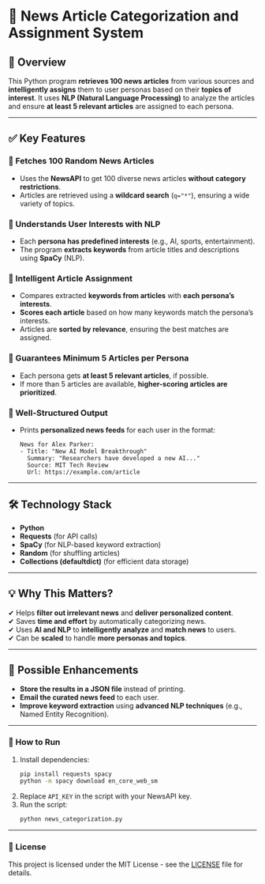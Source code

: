 # 📌 News Article Categorization and Assignment System

## 📌 Overview
This Python program **retrieves 100 news articles** from various sources and **intelligently assigns** them to user personas based on their **topics of interest**. It uses **NLP (Natural Language Processing)** to analyze the articles and ensure **at least 5 relevant articles** are assigned to each persona.

---

## ✅ Key Features

### 🔹 Fetches 100 Random News Articles
- Uses the **NewsAPI** to get 100 diverse news articles **without category restrictions**.
- Articles are retrieved using a **wildcard search** (`q="*"`), ensuring a wide variety of topics.

### 🔹 Understands User Interests with NLP
- Each **persona has predefined interests** (e.g., AI, sports, entertainment).
- The program **extracts keywords** from article titles and descriptions using **SpaCy** (NLP).

### 🔹 Intelligent Article Assignment
- Compares extracted **keywords from articles** with **each persona’s interests**.
- **Scores each article** based on how many keywords match the persona’s interests.
- Articles are **sorted by relevance**, ensuring the best matches are assigned.

### 🔹 Guarantees Minimum 5 Articles per Persona
- Each persona gets **at least 5 relevant articles**, if possible.
- If more than 5 articles are available, **higher-scoring articles are prioritized**.

### 🔹 Well-Structured Output
- Prints **personalized news feeds** for each user in the format:
  ```
  News for Alex Parker:
  - Title: "New AI Model Breakthrough"
    Summary: "Researchers have developed a new AI..."
    Source: MIT Tech Review
    Url: https://example.com/article
  ```

---

## 🛠 Technology Stack

- **Python**
- **Requests** (for API calls)
- **SpaCy** (for NLP-based keyword extraction)
- **Random** (for shuffling articles)
- **Collections (defaultdict)** (for efficient data storage)

---

## 💡 Why This Matters?

✔ Helps **filter out irrelevant news** and **deliver personalized content**.  
✔ Saves **time and effort** by automatically categorizing news.  
✔ Uses **AI and NLP** to **intelligently analyze** and **match news** to users.  
✔ Can be **scaled** to handle **more personas and topics**.  

---

## 🚀 Possible Enhancements

- **Store the results in a JSON file** instead of printing.
- **Email the curated news feed** to each user.
- **Improve keyword extraction** using **advanced NLP techniques** (e.g., Named Entity Recognition).

---

### 📩 How to Run

1. Install dependencies:
   ```sh
   pip install requests spacy
   python -m spacy download en_core_web_sm
   ```
2. Replace `API_KEY` in the script with your NewsAPI key.
3. Run the script:
   ```sh
   python news_categorization.py
   ```

---

### 📜 License

This project is licensed under the MIT License - see the [LICENSE](LICENSE) file for details.

